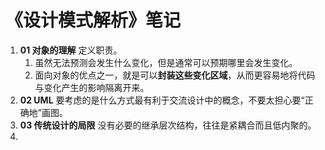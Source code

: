 # 《设计模式解析》笔记

1. **01 对象的理解**  定义职责。
   1. 虽然无法预测会发生什么变化，但是通常可以预期哪里会发生变化。
   2. 面向对象的优点之一，就是可以**封装这些变化区域**，从而更容易地将代码与变化产生的影响隔离开来。
2. **02 UML** 要考虑的是什么方式最有利于交流设计中的概念，不要太担心要“正确地”画图。
3. **03 传统设计的局限**  没有必要的继承层次结构，往往是紧耦合而且低内聚的。
4. 

